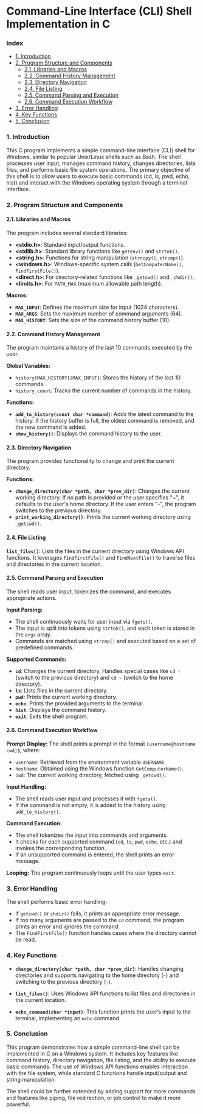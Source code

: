 #  Command-Line Interface (CLI) Shell Implementation in C

### Index

- [1. Introduction](#1-introduction)
- [2. Program Structure and Components](#2-program-structure-and-components)
    - [2.1. Libraries and Macros](#21-libraries-and-macros)
    - [2.2. Command History Management](#22-command-history-management)
    - [2.3. Directory Navigation](#23-directory-navigation)
    - [2.4. File Listing](#24-file-listing)
    - [2.5. Command Parsing and Execution](#25-command-parsing-and-execution)
    - [2.6. Command Execution Workflow](#26-command-execution-workflow)
- [3. Error Handling](#3-error-handling)
- [4. Key Functions](#4-key-functions)
- [5. Conclusion](#5-conclusion)

### 1. Introduction

This C program implements a simple command-line interface (CLI) shell for Windows, similar to popular Unix/Linux shells such as Bash. The shell processes user input, manages command history, changes directories, lists files, and performs basic file system operations. The primary objective of this shell is to allow users to execute basic commands (cd, ls, pwd, echo, hist) and interact with the Windows operating system through a terminal interface.

### 2. Program Structure and Components

#### 2.1. Libraries and Macros

The program includes several standard libraries:

- **<stdio.h>**: Standard input/output functions.
- **<stdlib.h>**: Standard library functions like `getenv()` and `strtok()`.
- **<string.h>**: Functions for string manipulation (`strncpy()`, `strcmp()`).
- **<windows.h>**: Windows-specific system calls (`GetComputerName()`, `FindFirstFile()`).
- **<direct.h>**: For directory-related functions like `_getcwd()` and `_chdir()`.
- **<limits.h>**: For `PATH_MAX` (maximum allowable path length).

**Macros:**

- **`MAX_INPUT`**: Defines the maximum size for input (1024 characters).
- **`MAX_ARGS`**: Sets the maximum number of command arguments (64).
- **`MAX_HISTORY`**: Sets the size of the command history buffer (10).

#### 2.2. Command History Management

The program maintains a history of the last 10 commands executed by the user.

**Global Variables:**

- `history[MAX_HISTORY][MAX_INPUT]`: Stores the history of the last 10 commands.
- `history_count`: Tracks the current number of commands in the history.

**Functions:**

- **`add_to_history(const char *command)`**: Adds the latest command to the history. If the history buffer is full, the oldest command is removed, and the new command is added.
- **`show_history()`**: Displays the command history to the user.

#### 2.3. Directory Navigation

The program provides functionality to change and print the current directory.

**Functions:**

- **`change_directory(char *path, char *prev_dir)`**: Changes the current working directory. If no path is provided or the user specifies "~", it defaults to the user's home directory. If the user enters "-", the program switches to the previous directory.
- **`print_working_directory()`**: Prints the current working directory using `_getcwd()`.

#### 2.4. File Listing

**`list_files()`**: Lists the files in the current directory using Windows API functions. It leverages `FindFirstFile()` and `FindNextFile()` to traverse files and directories in the current location.

#### 2.5. Command Parsing and Execution

The shell reads user input, tokenizes the command, and executes appropriate actions.

**Input Parsing:**

- The shell continuously waits for user input via `fgets()`.
- The input is split into tokens using `strtok()`, and each token is stored in the `args` array.
- Commands are matched using `strcmp()` and executed based on a set of predefined commands.

**Supported Commands:**

- **`cd`**: Changes the current directory. Handles special cases like `cd -` (switch to the previous directory) and `cd ~` (switch to the home directory).
- **`ls`**: Lists files in the current directory.
- **`pwd`**: Prints the current working directory.
- **`echo`**: Prints the provided arguments to the terminal.
- **`hist`**: Displays the command history.
- **`exit`**: Exits the shell program.

#### 2.6. Command Execution Workflow

**Prompt Display:** The shell prints a prompt in the format `[username@hostname cwd]$`, where:

- `username`: Retrieved from the environment variable `USERNAME`.
- `hostname`: Obtained using the Windows function `GetComputerName()`.
- `cwd`: The current working directory, fetched using `_getcwd()`.

**Input Handling:**

- The shell reads user input and processes it with `fgets()`.
- If the command is not empty, it is added to the history using `add_to_history()`.

**Command Execution:**

- The shell tokenizes the input into commands and arguments.
- It checks for each supported command (`cd`, `ls`, `pwd`, `echo`, etc.) and invokes the corresponding function.
- If an unsupported command is entered, the shell prints an error message.

**Looping:** The program continuously loops until the user types `exit`.

### 3. Error Handling

The shell performs basic error handling:

- If `getcwd()` or `chdir()` fails, it prints an appropriate error message.
- If too many arguments are passed to the `cd` command, the program prints an error and ignores the command.
- The `FindFirstFile()` function handles cases where the directory cannot be read.

### 4. Key Functions

- **`change_directory(char *path, char *prev_dir)`**: Handles changing directories and supports navigating to the home directory (`~`) and switching to the previous directory (`-`).

- **`list_files()`**: Uses Windows API functions to list files and directories in the current location.

- **`echo_command(char *input)`**: This function prints the user’s input to the terminal, implementing an `echo` command.

### 5. Conclusion

This program demonstrates how a simple command-line shell can be implemented in C on a Windows system. It includes key features like command history, directory navigation, file listing, and the ability to execute basic commands. The use of Windows API functions enables interaction with the file system, while standard C functions handle input/output and string manipulation.

The shell could be further extended by adding support for more commands and features like piping, file redirection, or job control to make it more powerful.
